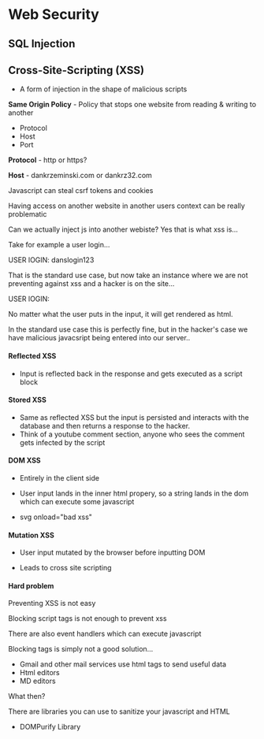 # Web Security

## SQL Injection

## Cross-Site-Scripting (XSS)

-   A form of injection in the shape of malicious scripts

**Same Origin Policy** - Policy that stops one website from reading & writing to another

-   Protocol
-   Host
-   Port

**Protocol** - http or https?

**Host** - dankrzeminski.com or dankrz32.com

Javascript can steal csrf tokens and cookies

Having access on another website in another users context can be really problematic

Can we actually inject js into another webiste? Yes that is what xss is...

Take for example a user login...

USER lOGIN: danslogin123

That is the standard use case, but now take an instance where we are not preventing against xss and a hacker is on the site...

USER lOGIN: <script> Very Malicious Javascript! </script>

No matter what the user puts in the input, it will get rendered as html.

In the standard use case this is perfectly fine, but in the hacker's case we have malicious javacsript being entered into our server..

#### Reflected XSS

-   Input is reflected back in the response and gets executed as a script block

#### Stored XSS

-   Same as reflected XSS but the input is persisted and interacts with the database and then returns a response to the hacker.
-   Think of a youtube comment section, anyone who sees the comment gets infected by the script

#### DOM XSS

-   Entirely in the client side

-   User input lands in the inner html propery, so a string lands in the dom which can execute some javascript

-   svg onload="bad xss"

#### Mutation XSS

-   User input mutated by the browser before inputting DOM

-   Leads to cross site scripting

#### Hard problem

Preventing XSS is not easy

Blocking script tags is not enough to prevent xss

There are also event handlers which can execute javascript

Blocking tags is simply not a good solution...

-   Gmail and other mail services use html tags to send useful data
-   Html editors
-   MD editors

What then?

There are libraries you can use to sanitize your javascript and HTML

-   DOMPurify Library

